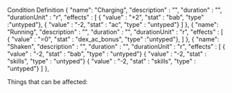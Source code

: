 
Condition Definition
{
  "name": "Charging",
  "description" : "", 
  "duration" : "",
  "durationUnit" : "r", 
  "effects" : [
    { "value" : "+2", "stat" : "bab", "type" :"untyped"},
    { "value" : "-2, "stat" : "ac", "type" : "untyped"}
  ]
}, 
{
  "name": "Running",
  "description" : "", 
  "duration" : "",
  "durationUnit" : "r", 
  "effects" : [
    { "value" : "=0", "stat" : "dex_ac_bonus", "type" :"untyped"},
  ]
}, 
{
  "name": "Shaken",
  "description" : "", 
  "duration" : "",
  "durationUnit" : "r", 
  "effects" : [
    { "value" : "-2, "stat" : "bab", "type" : "untyped"}
    { "value" : "-2, "stat" : "skills", "type" : "untyped"}
    { "value" : "-2, "stat" : "skills", "type" : "untyped"}
  ]
}, 


Things that can be affected:

